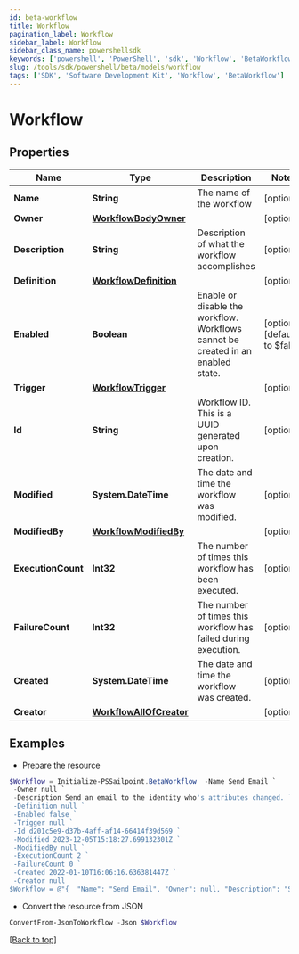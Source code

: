 ```yaml
---
id: beta-workflow
title: Workflow
pagination_label: Workflow
sidebar_label: Workflow
sidebar_class_name: powershellsdk
keywords: ['powershell', 'PowerShell', 'sdk', 'Workflow', 'BetaWorkflow'] 
slug: /tools/sdk/powershell/beta/models/workflow
tags: ['SDK', 'Software Development Kit', 'Workflow', 'BetaWorkflow']
---
```



# Workflow

## Properties

Name | Type | Description | Notes
------------ | ------------- | ------------- | -------------
**Name** | **String** | The name of the workflow | [optional] 
**Owner** | [**WorkflowBodyOwner**](workflow-body-owner) |  | [optional] 
**Description** | **String** | Description of what the workflow accomplishes | [optional] 
**Definition** | [**WorkflowDefinition**](workflow-definition) |  | [optional] 
**Enabled** | **Boolean** | Enable or disable the workflow.  Workflows cannot be created in an enabled state. | [optional] [default to $false]
**Trigger** | [**WorkflowTrigger**](workflow-trigger) |  | [optional] 
**Id** | **String** | Workflow ID. This is a UUID generated upon creation. | [optional] 
**Modified** | **System.DateTime** | The date and time the workflow was modified. | [optional] 
**ModifiedBy** | [**WorkflowModifiedBy**](workflow-modified-by) |  | [optional] 
**ExecutionCount** | **Int32** | The number of times this workflow has been executed. | [optional] 
**FailureCount** | **Int32** | The number of times this workflow has failed during execution. | [optional] 
**Created** | **System.DateTime** | The date and time the workflow was created. | [optional] 
**Creator** | [**WorkflowAllOfCreator**](workflow-all-of-creator) |  | [optional] 

## Examples

- Prepare the resource
```powershell
$Workflow = Initialize-PSSailpoint.BetaWorkflow  -Name Send Email `
 -Owner null `
 -Description Send an email to the identity who's attributes changed. `
 -Definition null `
 -Enabled false `
 -Trigger null `
 -Id d201c5e9-d37b-4aff-af14-66414f39d569 `
 -Modified 2023-12-05T15:18:27.699132301Z `
 -ModifiedBy null `
 -ExecutionCount 2 `
 -FailureCount 0 `
 -Created 2022-01-10T16:06:16.636381447Z `
 -Creator null
$Workflow = @"{  "Name": "Send Email", "Owner": null, "Description": "Send an email to the identity who's attributes changed.", "Definition": null, "Enabled": false, "Trigger": null, "Id": "d201c5e9-d37b-4aff-af14-66414f39d569", "Modified": "2023-12-05T15:18:27.699132301Z", "ModifiedBy": null, "ExecutionCount": "2", "FailureCount": "0", "Created": "2022-01-10T16:06:16.636381447Z", "Creator": null }"@
```

- Convert the resource from JSON
```powershell
ConvertFrom-JsonToWorkflow -Json $Workflow
```


[[Back to top]](#) 

